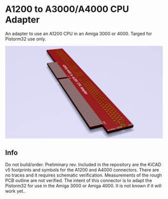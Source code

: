 # A1200 to A3000/A4000 CPU Adapter
An adapter to use an A1200 CPU in an Amiga 3000 or 4000. Targed for Pistorm32 use only.

![pic](pic.png)

## Info
Do not build/order. Preliminary rev. Included in the repository are the KiCAD v5 footprints and symbols for the A1200 and A4000 connectors. There are no traces and it requires schematic verification. Measurements of the rough PCB outline are not verified. The intent of this connector is to adapt the Pistorm32 for use in the Amiga 3000 or Amiga 4000. It is not known if it will work yet..
